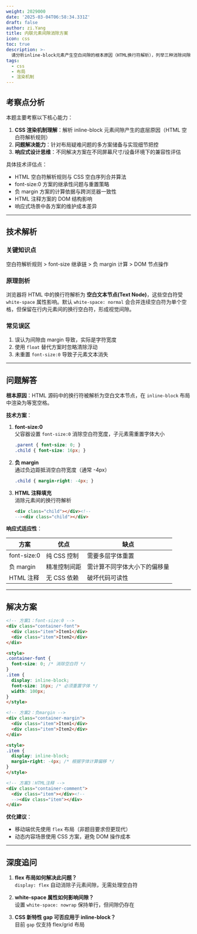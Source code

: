 ```yaml
---
weight: 2029000
date: '2025-03-04T06:58:34.331Z'
draft: false
author: zi.Yang
title: 内联元素间隙消除方案
icon: css
toc: true
description: >-
  请分析inline-block元素产生空白间隙的根本原因（HTML换行符解析），列举三种消除间隙的技术方案（font-size:0、负margin、HTML注释填充），并对比各方案在响应式布局中的适应性差异。
tags:
  - css
  - 布局
  - 渲染机制
---
```


## 考察点分析

本题主要考察以下核心能力：

1. **CSS 渲染机制理解**：解析 inline-block 元素间隙产生的底层原因（HTML 空白符解析规则）
2. **问题解决能力**：针对布局疑难问题的多方案储备与实现细节把控
3. **响应式设计思维**：不同解决方案在不同屏幕尺寸/设备环境下的兼容性评估

具体技术评估点：

- HTML 空白符解析规则与 CSS 空白序列合并算法
- font-size:0 方案的继承性问题与重置策略
- 负 margin 方案的计算依据与跨浏览器一致性
- HTML 注释方案的 DOM 结构影响
- 响应式场景中各方案的维护成本差异

---

## 技术解析

### 关键知识点

空白符解析规则 > font-size 继承链 > 负 margin 计算 > DOM 节点操作

### 原理剖析

浏览器将 HTML 中的换行符解析为 **空白文本节点(Text Node)**，这些空白符受 `white-space` 属性影响。默认 `white-space: normal` 会合并连续空白符为单个空格，但保留在行内元素间的换行空白符，形成视觉间隙。

### 常见误区

1. 误认为间隙由 margin 导致，实际是字符宽度
2. 使用 `float` 替代方案时忽略清除浮动
3. 未重置 `font-size:0` 导致子元素文本消失

---

## 问题解答

**根本原因**：HTML 源码中的换行符被解析为空白文本节点，在 `inline-block` 布局中渲染为等宽空格。

**技术方案**：

1. **font-size:0**  
   父容器设置 `font-size:0` 消除空白符宽度，子元素需重置字体大小  

   ```css
   .parent { font-size: 0; }
   .child { font-size: 16px; }
   ```

2. **负 margin**  
   通过负边距抵消空白符宽度（通常 -4px）  

   ```css
   .child { margin-right: -4px; }
   ```

3. **HTML 注释填充**  
   消除元素间的换行符解析  

   ```html
   <div class="child"></div><!--
   --><div class="child"></div>
   ```

**响应式适应性**：  

| 方案          | 优点                | 缺点                  |
|---------------|---------------------|-----------------------|
| font-size:0   | 纯 CSS 控制         | 需要多层字体重置       |
| 负 margin     | 精准控制间距        | 需计算不同字体大小下的偏移量 |
| HTML 注释     | 无 CSS 依赖         | 破坏代码可读性         |

---

## 解决方案

```html
<!-- 方案1：font-size:0 -->
<div class="container-font">
  <div class="item">Item1</div>
  <div class="item">Item2</div>
</div>

<style>
.container-font {
  font-size: 0; /* 消除空白符 */
}
.item {
  display: inline-block;
  font-size: 16px; /* 必须重置字体 */
  width: 100px;
}
</style>

<!-- 方案2：负margin -->
<div class="container-margin">
  <div class="item">Item1</div>
  <div class="item">Item2</div>
</div>

<style>
.item {
  display: inline-block;
  margin-right: -4px; /* 根据字体计算偏移 */
}
</style>

<!-- 方案3：HTML注释 -->
<div class="container-comment">
  <div class="item"></div><!--
  --><div class="item"></div>
</div>
```

**优化建议**：  

- 移动端优先使用 `flex` 布局（非题目要求但更现代）
- 动态内容场景使用 CSS 方案，避免 DOM 操作成本

---

## 深度追问

1. **flex 布局如何解决此问题？**  
   `display: flex` 自动消除子元素间隙，无需处理空白符

2. **white-space 属性如何影响间隙？**  
   设置 `white-space: nowrap` 保持单行，但间隙仍存在

3. **CSS 新特性 gap 可否应用于 inline-block？**  
   目前 `gap` 仅支持 flex/grid 布局
